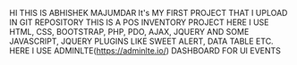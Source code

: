HI THIS IS ABHISHEK MAJUMDAR
It's MY FIRST PROJECT THAT I  UPLOAD IN GIT REPOSITORY
THIS IS A POS INVENTORY PROJECT 
HERE I USE HTML, CSS, BOOTSTRAP, PHP, PDO, AJAX, JQUERY AND SOME JAVASCRIPT, JQUERY PLUGINS LIKE SWEET ALERT, DATA TABLE ETC.
HERE I USE ADMINLTE(https://adminlte.io/) DASHBOARD FOR UI EVENTS